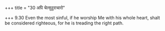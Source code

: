 +++
title = "30 अपि चेत्सुदुराचारो"

+++
9.30 Even the most sinful, if he worship Me with his whole heart, shalt
be considered righteous, for he is treading the right path.
